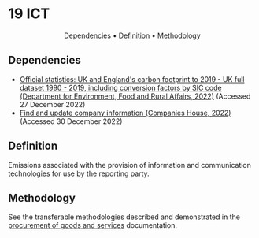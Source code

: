 # 19 ICT

<p align="center">
  <a href="#dependencies">Dependencies</a> •
  <a href="#definition">Definition</a> •
  <a href="#methodology">Methodology</a>
</p>

## Dependencies

* [Official statistics: UK and England's carbon footprint to 2019 - UK full dataset 1990 - 2019, including conversion factors by SIC code (Department for Environment, Food and Rural Affairs, 2022)](https://www.gov.uk/government/statistics/uks-carbon-footprint) (Accessed 27 December 2022)
* [Find and update company information (Companies House, 2022)](https://find-and-update.company-information.service.gov.uk/) (Accessed 30 December 2022)

## Definition

Emissions associated with the provision of information and communication technologies for use by the reporting party.

## Methodology

See the transferable methodologies described and demonstrated in the [procurement of goods and services](/Chapters/100_kmsimg_procurement.md) documentation.

